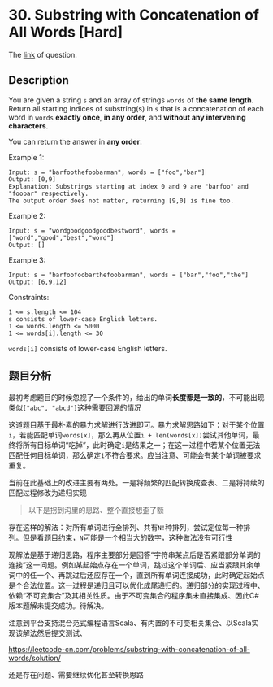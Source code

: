 # 30. Substring with Concatenation of All Words [Hard]

The [link](https://leetcode.com/problems/substring-with-concatenation-of-all-words/) of question.

## Description

You are given a string `s` and an array of strings `words` of **the same length**. Return all starting indices of substring(s) in `s` that is a concatenation of each word in `words` **exactly once**, **in any order**, and **without any intervening characters**.

You can return the answer in **any order**.

Example 1:
```
Input: s = "barfoothefoobarman", words = ["foo","bar"]
Output: [0,9]
Explanation: Substrings starting at index 0 and 9 are "barfoo" and "foobar" respectively.
The output order does not matter, returning [9,0] is fine too.
```

Example 2:
```
Input: s = "wordgoodgoodgoodbestword", words = ["word","good","best","word"]
Output: []
```

Example 3:
```
Input: s = "barfoofoobarthefoobarman", words = ["bar","foo","the"]
Output: [6,9,12]
```

Constraints:
```
1 <= s.length <= 104
s consists of lower-case English letters.
1 <= words.length <= 5000
1 <= words[i].length <= 30
```
`words[i]` consists of lower-case English letters.

## 题目分析

最初考虑题目的时候忽视了一个条件的，给出的单词**长度都是一致的**，不可能出现类似`["abc", "abcd"]`这种需要回溯的情况

这道题目基于最朴素的暴力求解进行改进即可。暴力求解思路如下：对于某个位置`i`，若能匹配单词`words[x]`，那么再从位置`i + len(words[x])`尝试其他单词，最终将所有目标单词“吃掉”，此时确定`i`是结果之一；在这一过程中若某个位置无法匹配任何目标单词，那么确定`i`不符合要求。应当注意、可能会有某个单词被要求重复。

当前在此基础上的改进主要有两处。一是将频繁的匹配转换成查表、二是将持续的匹配过程修改为递归实现

<!-- todo -->
<!-- 应当还有更高效的实现、需要看看 -->

> 以下是拐到沟里的思路、整个直接想歪了额

存在这样的解法：对所有单词进行全排列、共有`N!`种排列，尝试定位每一种排列。但是看题目约束，`N`可能是一个相当大的数字，这种做法没有可行性

现解法是基于递归思路，程序主要部分是回答“字符串某点后是否紧跟部分单词的连接”这一问题。例如某起始点存在一个单词，跳过这个单词后、应当紧跟其余单词中的任一个、再跳过后还应存在一个，直到所有单词连接成功，此时确定起始点是个合法位置。这一过程是递归且可以优化成尾递归的。递归部分的实现过程中、依赖“不可变集合”及其相关性质。由于不可变集合的程序集未直接集成、因此C#版本题解未提交成功。待解决。

注意到平台支持混合范式编程语言Scala、有内置的不可变相关集合、以Scala实现该解法然后提交测试、

https://leetcode-cn.com/problems/substring-with-concatenation-of-all-words/solution/

还是存在问题、需要继续优化甚至转换思路
